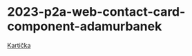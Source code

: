 ﻿# 2023-p2a-web-contact-card-component-adamurbanek
[Kartička](https://pslib-cz.github.io/2023-p2a-web-contact-card-component-adamurbanek/)
